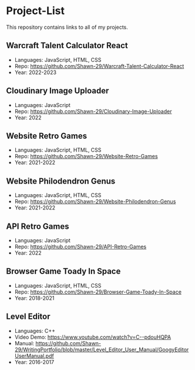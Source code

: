 # Project-List

This repository contains links to all of my projects.

## Warcraft Talent Calculator React
- Languages: JavaScript, HTML, CSS
- Repo: https://github.com/Shawn-29/Warcraft-Talent-Calculator-React
- Year: 2022-2023

## Cloudinary Image Uploader
- Languages: JavaScript
- Repo: https://github.com/Shawn-29/Cloudinary-Image-Uploader
- Year: 2022

## Website Retro Games
- Languages: JavaScript, HTML, CSS
- Repo: https://github.com/Shawn-29/Website-Retro-Games
- Year: 2021-2022

## Website Philodendron Genus
- Languages: JavaScript, HTML, CSS
- Repo: https://github.com/Shawn-29/Website-Philodendron-Genus
- Year: 2021-2022

## API Retro Games
- Languages: JavaScript
- Repo: https://github.com/Shawn-29/API-Retro-Games
- Year: 2022

## Browser Game Toady In Space
- Languages: JavaScript, HTML, CSS
- Repo: https://github.com/Shawn-29/Browser-Game-Toady-In-Space
- Year: 2018-2021

## Level Editor
- Languages: C++
- Video Demo: https://www.youtube.com/watch?v=C--pdouHQPA
- Manual: https://github.com/Shawn-29/WritingPortfolio/blob/master/Level_Editor_User_Manual/GoogyEditorUserManual.pdf
- Year: 2016-2017
